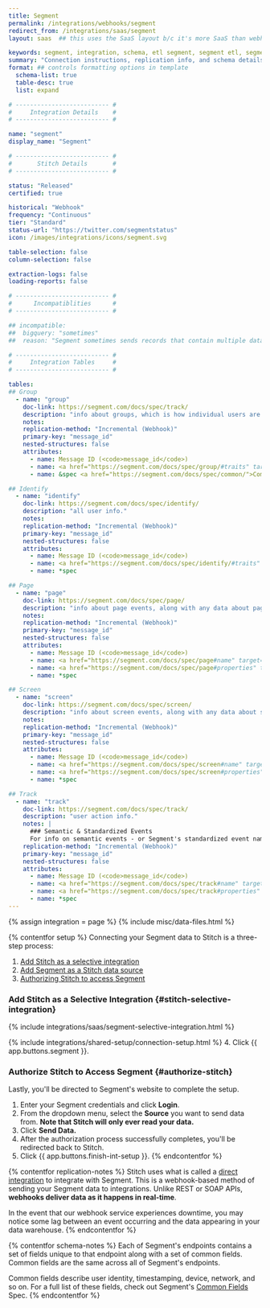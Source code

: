 ```yaml
---
title: Segment
permalink: /integrations/webhooks/segment
redirect_from: /integrations/saas/segment
layout: saas  ## this uses the SaaS layout b/c it's more SaaS than webhook. The setup is very different.

keywords: segment, integration, schema, etl segment, segment etl, segment schema
summary: "Connection instructions, replication info, and schema details for Stitch's Segment integration."
format: ## controls formatting options in template
  schema-list: true
  table-desc: true
  list: expand

# -------------------------- #
#     Integration Details    #
# -------------------------- #

name: "segment"
display_name: "Segment"

# -------------------------- #
#       Stitch Details       #
# -------------------------- #

status: "Released"
certified: true

historical: "Webhook"
frequency: "Continuous"
tier: "Standard"
status-url: "https://twitter.com/segmentstatus"
icon: /images/integrations/icons/segment.svg

table-selection: false
column-selection: false

extraction-logs: false
loading-reports: false

# -------------------------- #
#      Incompatiblities      #
# -------------------------- #

## incompatible:
##  bigquery: "sometimes"
##  reason: "Segment sometimes sends records that contain multiple data types. BigQuery only allows `FLOAT` and `DOUBLE` data types in the same column; otherwise, the field will be rejected."

# -------------------------- #
#     Integration Tables     #
# -------------------------- #

tables:
## Group
  - name: "group"
    doc-link: https://segment.com/docs/spec/track/
    description: "info about groups, which is how individual users are associated with companies, accounts, projects, teams, and so on."
    notes: 
    replication-method: "Incremental (Webhook)"
    primary-key: "message_id"
    nested-structures: false
    attributes:
      - name: Message ID (<code>message_id</code>)
      - name: <a href="https://segment.com/docs/spec/group/#traits" target="blank">Group Traits</a>
      - name: &spec <a href="https://segment.com/docs/spec/common/">Common Fields</a>

## Identify
  - name: "identify"
    doc-link: https://segment.com/docs/spec/identify/
    description: "all user info."
    notes: 
    replication-method: "Incremental (Webhook)"
    primary-key: "message_id"
    nested-structures: false
    attributes:
      - name: Message ID (<code>message_id</code>)
      - name: <a href="https://segment.com/docs/spec/identify/#traits" target="blank">Customer Traits</a>
      - name: *spec

## Page
  - name: "page"
    doc-link: https://segment.com/docs/spec/page/
    description: "info about page events, along with any data about page properties."
    notes: 
    replication-method: "Incremental (Webhook)"
    primary-key: "message_id"
    nested-structures: false
    attributes:
      - name: Message ID (<code>message_id</code>)
      - name: <a href="https://segment.com/docs/spec/page#name" target="blank">Page Name</a>
      - name: <a href="https://segment.com/docs/spec/page#properties" target="blank">Page Properties</a>
      - name: *spec

## Screen
  - name: "screen"
    doc-link: https://segment.com/docs/spec/screen/
    description: "info about screen events, along with any data about screen properties."
    notes: 
    replication-method: "Incremental (Webhook)"
    primary-key: "message_id"
    nested-structures: false
    attributes:
      - name: Message ID (<code>message_id</code>)
      - name: <a href="https://segment.com/docs/spec/screen#name" target="blank">Screen Name</a>
      - name: <a href="https://segment.com/docs/spec/screen#properties" target="blank">Screen Properties</a>
      - name: *spec

## Track
  - name: "track"
    doc-link: https://segment.com/docs/spec/track/
    description: "user action info."
    notes: |
      ### Semantic & Standardized Events
      For info on semantic events - or Segment's standardized event names and properties - [check out their docs](https://segment.com/docs/spec/semantic/).
    replication-method: "Incremental (Webhook)"
    primary-key: "message_id"
    nested-structures: false
    attributes:
      - name: Message ID (<code>message_id</code>)
      - name: <a href="https://segment.com/docs/spec/track#name" target="blank">Event Name</a>
      - name: <a href="https://segment.com/docs/spec/track#properties" target="blank">Event Properties</a>
      - name: *spec
---
```

{% assign integration = page %}
{% include misc/data-files.html %}

{% contentfor setup %}
Connecting your Segment data to Stitch is a three-step process:

1. [Add Stitch as a selective integration](#stitch-selective-integration)
2. [Add Segment as a Stitch data source](#add-stitch-data-source)
3. [Authorizing Stitch to access Segment](#authorize-stitch)

### Add Stitch as a Selective Integration {#stitch-selective-integration}
{% include integrations/saas/segment-selective-integration.html %}

{% include integrations/shared-setup/connection-setup.html %}
4. Click {{ app.buttons.segment }}.

### Authorize Stitch to Access Segment {#authorize-stitch}

Lastly, you'll be directed to Segment's website to complete the setup.

1. Enter your Segment credentials and click **Login**.
2. From the dropdown menu, select the **Source** you want to send data from. **Note that Stitch will only ever read your data.**
3. Click **Send Data.**
4. After the authorization process successfully completes, you'll be redirected back to Stitch.
5. Click {{ app.buttons.finish-int-setup }}.
{% endcontentfor %}



{% contentfor replication-notes %}
Stitch uses what is called a [direct integration](https://segment.com/docs/partners/direct-integration/) to integrate with Segment. This is a webhook-based method of sending your Segment data to integrations. Unlike REST or SOAP APIs, **webhooks deliver data as it happens in real-time**.

In the event that our webhook service experiences downtime, you may notice some lag between an event occurring and the data appearing in your data warehouse.
{% endcontentfor %}



{% contentfor schema-notes %}
Each of Segment's endpoints contains a set of fields unique to that endpoint along with a set of common fields. Common fields are the same across all of Segment's endpoints.

Common fields describe user identity, timestamping, device, network, and so on. For a full list of these fields, check out Segment's [Common Fields](https://segment.com/docs/spec/common/) Spec.
{% endcontentfor %}
